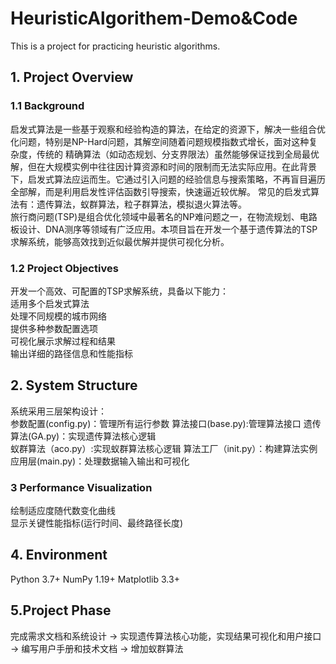# HeuristicAlgorithem-Demo&Code
This is a project for practicing heuristic algorithms.

## 1. Project Overview  
### 1.1 Background
   
启发式算法是一些基于观察和经验构造的算法，在给定的资源下，解决一些组合优化问题，特别是NP-Hard问题，其解空间随着问题规模指数式增长，面对这种复杂度，传统的 精确算法（如动态规划、分支界限法）虽然能够保证找到全局最优解，但在大规模实例中往往因计算资源和时间的限制而无法实际应用。在此背景下，启发式算法应运而生。它通过引入问题的经验信息与搜索策略，不再盲目遍历全部解，而是利用启发性评估函数引导搜索，快速逼近较优解。
常见的启发式算法有：遗传算法，蚁群算法，粒子群算法，模拟退火算法等。  
旅行商问题(TSP)是组合优化领域中最著名的NP难问题之一，在物流规划、电路板设计、DNA测序等领域有广泛应用。本项目旨在开发一个基于遗传算法的TSP求解系统，能够高效找到近似最优解并提供可视化分析。  

### 1.2 Project Objectives
  
开发一个高效、可配置的TSP求解系统，具备以下能力：  
适用多个启发式算法  
处理不同规模的城市网络  
提供多种参数配置选项  
可视化展示求解过程和结果  
输出详细的路径信息和性能指标  
  
## 2. System Structure  
系统采用三层架构设计：  
参数配置(config.py)：管理所有运行参数
算法接口(base.py):管理算法接口
遗传算法(GA.py)：实现遗传算法核心逻辑  
蚁群算法（aco.py）:实现蚁群算法核心逻辑
算法工厂（init.py）：构建算法实例
应用层(main.py)：处理数据输入输出和可视化  
  
### 3 Performance Visualization 
绘制适应度随代数变化曲线  
显示关键性能指标(运行时间、最终路径长度)  
      
## 4. Environment  
Python 3.7+
NumPy 1.19+
Matplotlib 3.3+

## 5.Project Phase 
完成需求文档和系统设计 -> 实现遗传算法核心功能，实现结果可视化和用户接口 -> 编写用户手册和技术文档 -> 增加蚁群算法
